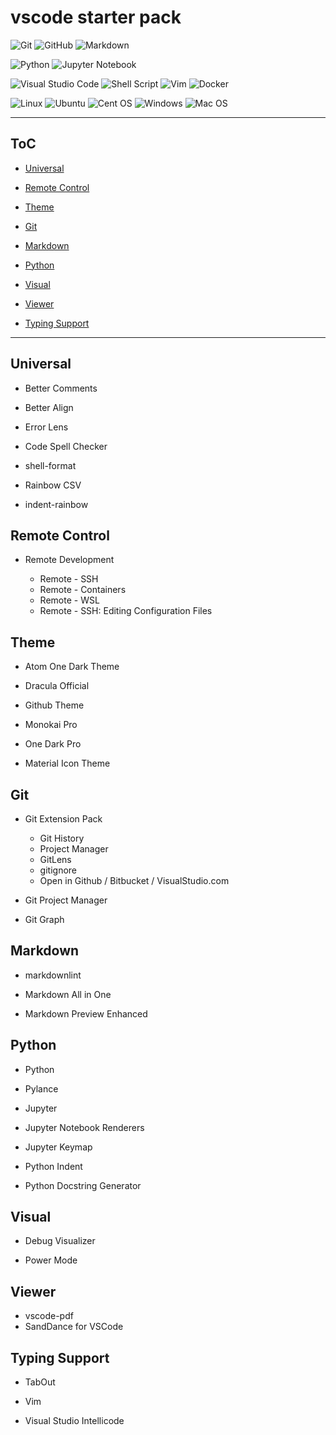 # vscode starter pack

![Git](https://img.shields.io/badge/git-%23F05033.svg?style=for-the-badge&logo=git&logoColor=white)
![GitHub](https://img.shields.io/badge/github-%23121011.svg?style=for-the-badge&logo=github&logoColor=white)
![Markdown](https://img.shields.io/badge/markdown-%23000000.svg?style=for-the-badge&logo=markdown&logoColor=white)

![Python](https://img.shields.io/badge/python-3670A0?style=for-the-badge&logo=python&logoColor=ffdd54)
![Jupyter Notebook](https://img.shields.io/badge/jupyter-%23FA0F00.svg?style=for-the-badge&logo=jupyter&logoColor=white)

![Visual Studio Code](https://img.shields.io/badge/Visual%20Studio%20Code-0078d7.svg?style=for-the-badge&logo=visual-studio-code&logoColor=white)
![Shell Script](https://img.shields.io/badge/shell_script-%23121011.svg?style=for-the-badge&logo=gnu-bash&logoColor=white)
![Vim](https://img.shields.io/badge/VIM-%2311AB00.svg?style=for-the-badge&logo=vim&logoColor=white)
![Docker](https://img.shields.io/badge/docker-%230db7ed.svg?style=for-the-badge&logo=docker&logoColor=white)

![Linux](https://img.shields.io/badge/Linux-FCC624?style=for-the-badge&logo=linux&logoColor=black)
![Ubuntu](https://img.shields.io/badge/Ubuntu-E95420?style=for-the-badge&logo=ubuntu&logoColor=white)
![Cent OS](https://img.shields.io/badge/cent%20os-002260?style=for-the-badge&logo=centos&logoColor=F0F0F0)
![Windows](https://img.shields.io/badge/Windows-0078D6?style=for-the-badge&logo=windows&logoColor=white)
![Mac OS](https://img.shields.io/badge/mac%20os-000000?style=for-the-badge&logo=macos&logoColor=F0F0F0)

---

## ToC

- [Universal](#universal)

- [Remote Control](#remote-control)

- [Theme](#Theme)

- [Git](#git)

- [Markdown](#markdown)

- [Python](#python)

- [Visual](#visual)

- [Viewer](#viewer)

- [Typing Support](#typing-support)

---

## Universal

- Better Comments

- Better Align

- Error Lens

- Code Spell Checker

- shell-format

- Rainbow CSV

- indent-rainbow

## Remote Control

- Remote Development

  - Remote - SSH
  - Remote - Containers
  - Remote - WSL
  - Remote - SSH: Editing Configuration Files

## Theme

- Atom One Dark Theme

- Dracula Official

- Github Theme

- Monokai Pro

- One Dark Pro

- Material Icon Theme

## Git

- Git Extension Pack

  - Git History
  - Project Manager
  - GitLens
  - gitignore
  - Open in Github / Bitbucket / VisualStudio.com

- Git Project Manager

- Git Graph

## Markdown

- markdownlint

- Markdown All in One

- Markdown Preview Enhanced

## Python

- Python

- Pylance

- Jupyter

- Jupyter Notebook Renderers

- Jupyter Keymap

- Python Indent

- Python Docstring Generator

## Visual

- Debug Visualizer

- Power Mode

## Viewer

- vscode-pdf
- SandDance for VSCode

## Typing Support

- TabOut

- Vim

- Visual Studio Intellicode
